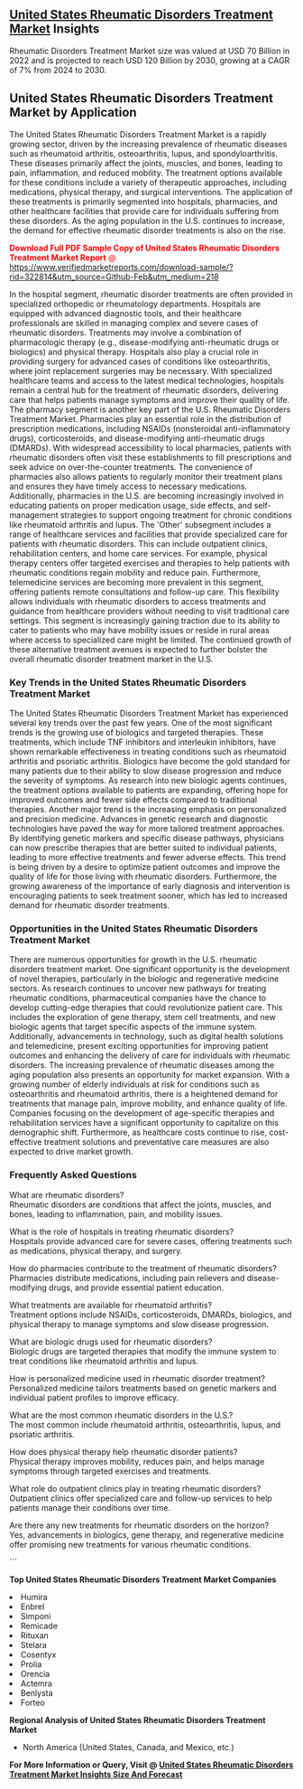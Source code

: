 <h2><a href="https://www.verifiedmarketreports.com/download-sample/?rid=322814&amp;utm_source=Github-Feb&amp;utm_medium=218" target="_blank">United States Rheumatic Disorders Treatment Market</a> Insights</h2><p>Rheumatic Disorders Treatment Market size was valued at USD 70 Billion in 2022 and is projected to reach USD 120 Billion by 2030, growing at a CAGR of 7% from 2024 to 2030.</p><p> <h2>United States Rheumatic Disorders Treatment Market by Application</h2> <p>The United States Rheumatic Disorders Treatment Market is a rapidly growing sector, driven by the increasing prevalence of rheumatic diseases such as rheumatoid arthritis, osteoarthritis, lupus, and spondyloarthritis. These diseases primarily affect the joints, muscles, and bones, leading to pain, inflammation, and reduced mobility. The treatment options available for these conditions include a variety of therapeutic approaches, including medications, physical therapy, and surgical interventions. The application of these treatments is primarily segmented into hospitals, pharmacies, and other healthcare facilities that provide care for individuals suffering from these disorders. As the aging population in the U.S. continues to increase, the demand for effective rheumatic disorder treatments is also on the rise. <p><span class=""><span style="color: #ff0000;"><strong>Download Full PDF Sample Copy of United States Rheumatic Disorders Treatment Market Report</strong> @ </span><a href="https://www.verifiedmarketreports.com/download-sample/?rid=322814&amp;utm_source=Github-Feb&amp;utm_medium=218" target="_blank">https://www.verifiedmarketreports.com/download-sample/?rid=322814&amp;utm_source=Github-Feb&amp;utm_medium=218</a></span></p> In the hospital segment, rheumatic disorder treatments are often provided in specialized orthopedic or rheumatology departments. Hospitals are equipped with advanced diagnostic tools, and their healthcare professionals are skilled in managing complex and severe cases of rheumatic disorders. Treatments may involve a combination of pharmacologic therapy (e.g., disease-modifying anti-rheumatic drugs or biologics) and physical therapy. Hospitals also play a crucial role in providing surgery for advanced cases of conditions like osteoarthritis, where joint replacement surgeries may be necessary. With specialized healthcare teams and access to the latest medical technologies, hospitals remain a central hub for the treatment of rheumatic disorders, delivering care that helps patients manage symptoms and improve their quality of life. The pharmacy segment is another key part of the U.S. Rheumatic Disorders Treatment Market. Pharmacies play an essential role in the distribution of prescription medications, including NSAIDs (nonsteroidal anti-inflammatory drugs), corticosteroids, and disease-modifying anti-rheumatic drugs (DMARDs). With widespread accessibility to local pharmacies, patients with rheumatic disorders often visit these establishments to fill prescriptions and seek advice on over-the-counter treatments. The convenience of pharmacies also allows patients to regularly monitor their treatment plans and ensures they have timely access to necessary medications. Additionally, pharmacies in the U.S. are becoming increasingly involved in educating patients on proper medication usage, side effects, and self-management strategies to support ongoing treatment for chronic conditions like rheumatoid arthritis and lupus. The 'Other' subsegment includes a range of healthcare services and facilities that provide specialized care for patients with rheumatic disorders. This can include outpatient clinics, rehabilitation centers, and home care services. For example, physical therapy centers offer targeted exercises and therapies to help patients with rheumatic conditions regain mobility and reduce pain. Furthermore, telemedicine services are becoming more prevalent in this segment, offering patients remote consultations and follow-up care. This flexibility allows individuals with rheumatic disorders to access treatments and guidance from healthcare providers without needing to visit traditional care settings. This segment is increasingly gaining traction due to its ability to cater to patients who may have mobility issues or reside in rural areas where access to specialized care might be limited. The continued growth of these alternative treatment avenues is expected to further bolster the overall rheumatic disorder treatment market in the U.S. <h3>Key Trends in the United States Rheumatic Disorders Treatment Market</h3> <p>The United States Rheumatic Disorders Treatment Market has experienced several key trends over the past few years. One of the most significant trends is the growing use of biologics and targeted therapies. These treatments, which include TNF inhibitors and interleukin inhibitors, have shown remarkable effectiveness in treating conditions such as rheumatoid arthritis and psoriatic arthritis. Biologics have become the gold standard for many patients due to their ability to slow disease progression and reduce the severity of symptoms. As research into new biologic agents continues, the treatment options available to patients are expanding, offering hope for improved outcomes and fewer side effects compared to traditional therapies. Another major trend is the increasing emphasis on personalized and precision medicine. Advances in genetic research and diagnostic technologies have paved the way for more tailored treatment approaches. By identifying genetic markers and specific disease pathways, physicians can now prescribe therapies that are better suited to individual patients, leading to more effective treatments and fewer adverse effects. This trend is being driven by a desire to optimize patient outcomes and improve the quality of life for those living with rheumatic disorders. Furthermore, the growing awareness of the importance of early diagnosis and intervention is encouraging patients to seek treatment sooner, which has led to increased demand for rheumatic disorder treatments. <h3>Opportunities in the United States Rheumatic Disorders Treatment Market</h3> <p>There are numerous opportunities for growth in the U.S. rheumatic disorders treatment market. One significant opportunity is the development of novel therapies, particularly in the biologic and regenerative medicine sectors. As research continues to uncover new pathways for treating rheumatic conditions, pharmaceutical companies have the chance to develop cutting-edge therapies that could revolutionize patient care. This includes the exploration of gene therapy, stem cell treatments, and new biologic agents that target specific aspects of the immune system. Additionally, advancements in technology, such as digital health solutions and telemedicine, present exciting opportunities for improving patient outcomes and enhancing the delivery of care for individuals with rheumatic disorders. The increasing prevalence of rheumatic diseases among the aging population also presents an opportunity for market expansion. With a growing number of elderly individuals at risk for conditions such as osteoarthritis and rheumatoid arthritis, there is a heightened demand for treatments that manage pain, improve mobility, and enhance quality of life. Companies focusing on the development of age-specific therapies and rehabilitation services have a significant opportunity to capitalize on this demographic shift. Furthermore, as healthcare costs continue to rise, cost-effective treatment solutions and preventative care measures are also expected to drive market growth. <h3>Frequently Asked Questions</h3> <p>What are rheumatic disorders? <br> Rheumatic disorders are conditions that affect the joints, muscles, and bones, leading to inflammation, pain, and mobility issues.</p> <p>What is the role of hospitals in treating rheumatic disorders? <br> Hospitals provide advanced care for severe cases, offering treatments such as medications, physical therapy, and surgery.</p> <p>How do pharmacies contribute to the treatment of rheumatic disorders? <br> Pharmacies distribute medications, including pain relievers and disease-modifying drugs, and provide essential patient education.</p> <p>What treatments are available for rheumatoid arthritis? <br> Treatment options include NSAIDs, corticosteroids, DMARDs, biologics, and physical therapy to manage symptoms and slow disease progression.</p> <p>What are biologic drugs used for rheumatic disorders? <br> Biologic drugs are targeted therapies that modify the immune system to treat conditions like rheumatoid arthritis and lupus.</p> <p>How is personalized medicine used in rheumatic disorder treatment? <br> Personalized medicine tailors treatments based on genetic markers and individual patient profiles to improve efficacy.</p> <p>What are the most common rheumatic disorders in the U.S.? <br> The most common include rheumatoid arthritis, osteoarthritis, lupus, and psoriatic arthritis.</p> <p>How does physical therapy help rheumatic disorder patients? <br> Physical therapy improves mobility, reduces pain, and helps manage symptoms through targeted exercises and treatments.</p> <p>What role do outpatient clinics play in treating rheumatic disorders? <br> Outpatient clinics offer specialized care and follow-up services to help patients manage their conditions over time.</p> <p>Are there any new treatments for rheumatic disorders on the horizon? <br> Yes, advancements in biologics, gene therapy, and regenerative medicine offer promising new treatments for various rheumatic conditions.</p> ```</p><p><strong>Top United States Rheumatic Disorders Treatment Market Companies</strong></p><div data-test-id=""><p><li>Humira</li><li> Enbrel</li><li> Simponi</li><li> Remicade</li><li> Rituxan</li><li> Stelara</li><li> Cosentyx</li><li> Prolia</li><li> Orencia</li><li> Actemra</li><li> Benlysta</li><li> Forteo</li></p><div><strong>Regional Analysis of&nbsp;United States Rheumatic Disorders Treatment Market</strong></div><ul><li dir="ltr"><p dir="ltr">North America&nbsp;(United States, Canada, and Mexico, etc.)</p></li></ul><p><strong>For More Information or Query, Visit @&nbsp;</strong><strong><a href="https://www.verifiedmarketreports.com/product/rheumatic-disorders-treatment-market/?utm_source=Github-Feb&amp;utm_medium=218" target="_blank">United States Rheumatic Disorders Treatment Market Insights Size And Forecast</a></strong></p></div>
